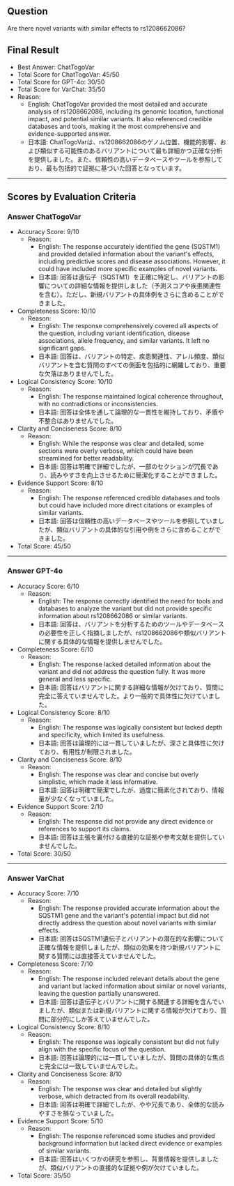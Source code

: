 ## Question

Are there novel variants with similar effects to rs1208662086?

## Final Result

- Best Answer: ChatTogoVar
- Total Score for ChatTogoVar: 45/50
- Total Score for GPT-4o: 30/50
- Total Score for VarChat: 35/50
- Reason:
  - English: ChatTogoVar provided the most detailed and accurate analysis of rs1208662086, including its genomic location, functional impact, and potential similar variants. It also referenced credible databases and tools, making it the most comprehensive and evidence-supported answer.
  - 日本語: ChatTogoVarは、rs1208662086のゲノム位置、機能的影響、および類似する可能性のあるバリアントについて最も詳細かつ正確な分析を提供しました。また、信頼性の高いデータベースやツールを参照しており、最も包括的で証拠に基づいた回答となっています。

---

## Scores by Evaluation Criteria

### Answer ChatTogoVar
- Accuracy Score: 9/10
  - Reason: 
    - English: The response accurately identified the gene (SQSTM1) and provided detailed information about the variant's effects, including predictive scores and disease associations. However, it could have included more specific examples of novel variants.
    - 日本語: 回答は遺伝子（SQSTM1）を正確に特定し、バリアントの影響についての詳細な情報を提供しました（予測スコアや疾患関連性を含む）。ただし、新規バリアントの具体例をさらに含めることができました。
- Completeness Score: 10/10
  - Reason: 
    - English: The response comprehensively covered all aspects of the question, including variant identification, disease associations, allele frequency, and similar variants. It left no significant gaps.
    - 日本語: 回答は、バリアントの特定、疾患関連性、アレル頻度、類似バリアントを含む質問のすべての側面を包括的に網羅しており、重要な欠落はありませんでした。
- Logical Consistency Score: 10/10
  - Reason: 
    - English: The response maintained logical coherence throughout, with no contradictions or inconsistencies.
    - 日本語: 回答は全体を通して論理的な一貫性を維持しており、矛盾や不整合はありませんでした。
- Clarity and Conciseness Score: 8/10
  - Reason: 
    - English: While the response was clear and detailed, some sections were overly verbose, which could have been streamlined for better readability.
    - 日本語: 回答は明確で詳細でしたが、一部のセクションが冗長であり、読みやすさを向上させるために簡潔化することができました。
- Evidence Support Score: 8/10
  - Reason: 
    - English: The response referenced credible databases and tools but could have included more direct citations or examples of similar variants.
    - 日本語: 回答は信頼性の高いデータベースやツールを参照していましたが、類似バリアントの具体的な引用や例をさらに含めることができました。
- Total Score: 45/50

---

### Answer GPT-4o
- Accuracy Score: 6/10
  - Reason: 
    - English: The response correctly identified the need for tools and databases to analyze the variant but did not provide specific information about rs1208662086 or similar variants.
    - 日本語: 回答は、バリアントを分析するためのツールやデータベースの必要性を正しく指摘しましたが、rs1208662086や類似バリアントに関する具体的な情報を提供しませんでした。
- Completeness Score: 6/10
  - Reason: 
    - English: The response lacked detailed information about the variant and did not address the question fully. It was more general and less specific.
    - 日本語: 回答はバリアントに関する詳細な情報が欠けており、質問に完全に答えていませんでした。より一般的で具体性に欠けていました。
- Logical Consistency Score: 8/10
  - Reason: 
    - English: The response was logically consistent but lacked depth and specificity, which limited its usefulness.
    - 日本語: 回答は論理的には一貫していましたが、深さと具体性に欠けており、有用性が制限されました。
- Clarity and Conciseness Score: 8/10
  - Reason: 
    - English: The response was clear and concise but overly simplistic, which made it less informative.
    - 日本語: 回答は明確で簡潔でしたが、過度に簡素化されており、情報量が少なくなっていました。
- Evidence Support Score: 2/10
  - Reason: 
    - English: The response did not provide any direct evidence or references to support its claims.
    - 日本語: 回答は主張を裏付ける直接的な証拠や参考文献を提供していませんでした。
- Total Score: 30/50

---

### Answer VarChat
- Accuracy Score: 7/10
  - Reason: 
    - English: The response provided accurate information about the SQSTM1 gene and the variant's potential impact but did not directly address the question about novel variants with similar effects.
    - 日本語: 回答はSQSTM1遺伝子とバリアントの潜在的な影響について正確な情報を提供しましたが、類似の効果を持つ新規バリアントに関する質問には直接答えていませんでした。
- Completeness Score: 7/10
  - Reason: 
    - English: The response included relevant details about the gene and variant but lacked information about similar or novel variants, leaving the question partially unanswered.
    - 日本語: 回答は遺伝子とバリアントに関する関連する詳細を含んでいましたが、類似または新規バリアントに関する情報が欠けており、質問に部分的にしか答えていませんでした。
- Logical Consistency Score: 8/10
  - Reason: 
    - English: The response was logically consistent but did not fully align with the specific focus of the question.
    - 日本語: 回答は論理的には一貫していましたが、質問の具体的な焦点と完全には一致していませんでした。
- Clarity and Conciseness Score: 8/10
  - Reason: 
    - English: The response was clear and detailed but slightly verbose, which detracted from its overall readability.
    - 日本語: 回答は明確で詳細でしたが、やや冗長であり、全体的な読みやすさを損なっていました。
- Evidence Support Score: 5/10
  - Reason: 
    - English: The response referenced some studies and provided background information but lacked direct evidence or examples of similar variants.
    - 日本語: 回答はいくつかの研究を参照し、背景情報を提供しましたが、類似バリアントの直接的な証拠や例が欠けていました。
- Total Score: 35/50